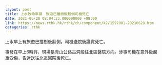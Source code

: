 ```yaml
---
layout: post
title: 上水致命車禍　旅遊巴撞樹後翻側司機死亡
date: 2021-06-28 08:04:23.000000000 +08:00
link: https://news.rthk.hk/rthk/ch/component/k2/1597981-20210628.htm
categories: rthk
---
```


上水早上有旅遊巴撞樹後翻側，司機送院後證實死亡。

事發在早上6時許，現場是青山公路古洞段往北區醫院方向。涉事司機在意外後嚴重受傷，昏迷送往北區醫院後死亡。

